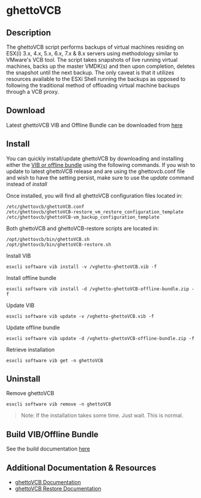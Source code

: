 # ghettoVCB

## Description

The ghettoVCB script performs backups of virtual machines residing on ESX(i) 3.x, 4.x, 5.x, 6.x, 7.x & 8.x servers using methodology similar to VMware's VCB tool. The script takes snapshots of live running virtual machines, backs up the  master VMDK(s) and then upon completion, deletes the snapshot until the next backup. The only caveat is that it utilizes resources available to the ESXi Shell running the backups as opposed to following the traditional method of offloading virtual machine backups through a VCB proxy.

## Download

Latest ghettoVCB VIB and Offline Bundle can be downloaded from [here](https://github.com/lamw/ghettoVCB/releases)

## Install

You can quickly install/update ghettoVCB by downloading and installing either the [VIB or offline bundle](https://github.com/lamw/ghettoVCB/releases) using the following commands. If you wish to update to latest ghettoVCB release and are using the ghettovcb.conf file and wish to have the setting persist, make sure to use the *update* command instead of *install*

Once installed, you will find all ghettoVCB configuration files located in:
```console
/etc/ghettovcb/ghettoVCB.conf
/etc/ghettovcb/ghettoVCB-restore_vm_restore_configuration_template
/etc/ghettovcb/ghettoVCB-vm_backup_configuration_template
```

Both ghettoVCB and ghettoVCB-restore scripts are located in:
```console
/opt/ghettovcb/bin/ghettoVCB.sh
/opt/ghettovcb/bin/ghettoVCB-restore.sh
```

Install VIB
```
esxcli software vib install -v /vghetto-ghettoVCB.vib -f
```

Install offline bundle
```
esxcli software vib install -d /vghetto-ghettoVCB-offline-bundle.zip -f
```

Update VIB
```
esxcli software vib update -v /vghetto-ghettoVCB.vib -f
```

Update offline bundle
```
esxcli software vib update -d /vghetto-ghettoVCB-offline-bundle.zip -f
```

Retrieve installation
```console
esxcli software vib get -n ghettoVCB
```

## Uninstall

Remove ghettoVCB

```console
esxcli software vib remove -n ghettoVCB
```

> Note: If the installation takes some time. Just wait. This is normal.

## Build VIB/Offline Bundle

See the build documentation [here](build/README.md)

## Additional Documentation & Resources
- [ghettoVCB Documentation](http://communities.vmware.com/docs/DOC-8760)
- [ghettoVCB Restore Documentation](http://communities.vmware.com/docs/DOC-10595)